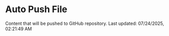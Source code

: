 # Auto Push File

Content that will be pushed to GitHub repository.
Last updated: 07/24/2025, 02:21:49 AM